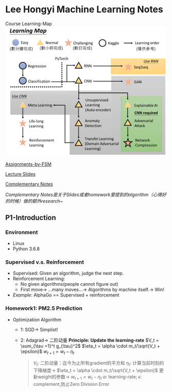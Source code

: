 # Lee Hongyi Machine Learning Notes

Course Learning-Map
![6c100e4b1b78e891c27cba6b02919b27.png](6c100e4b1b78e891c27cba6b02919b27.png)

[Assignments-by-FSM](https://github.com/Olivia-fsm/LeeML-Learning_fsm/tree/master/Assignments)

[Lecture Slides](https://github.com/Olivia-fsm/LeeML-Learning_fsm/tree/master/Slides-Lee)

[Complementary Notes](https://github.com/Olivia-fsm/LeeML-Learning_fsm/tree/master/classNotes)

*Complementary Notes是关于Slides或者homework里提到的algorithm（心情好的时候）做的额外research~*

## P1-Introduction
### Environment
- Linux
- Python 3.6.8

### Supervised v.s. Reinforcement
- Supervised: 
	Given an algorithm, judge the next step.
- Reinforcement Learning:
	- No given algorithms(people cannot figure out)
	- First move-> ...many moves...-> Algorithms by machine itself.-> Win!
- *Example*: AlphaGo == Supervised + reinforcement 

### Homework1: PM2.5 Prediction
- Optimization Algorithm
    - 1: SGD→ Simplist! 
    - 2: Adagrad→ 二阶动量
        **Principle: Update the learning-rate**
        $V_t = \sum_{\tau =1}^t g_{\tau}^2$
        $\eta_t = \alpha \cdot m_t/\sqrt{V_t + \epsilon}$
        $w_{t+1} = w_t - \eta_t$
        

        > $V_t$: 二阶动量：迄今为止所有gradient的平方和
        > $\eta_t:$ 计算当前时刻的下降梯度→ $\eta_t = \alpha \cdot m_t/\sqrt{V_t + \epsilon}$
        	更新weight的参数→ $w_{t+1} = w_t - \eta_t$
        > $\alpha:$ learning-rate;
        > $\epsilon:$ complement,防止Zero Division Error


